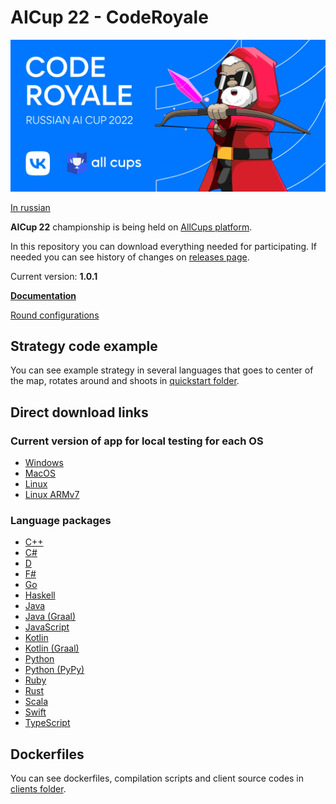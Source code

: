 # AICup 22 - CodeRoyale

![image](docs-ru/logo.png)

[In russian](README.md)

**AICup 22** championship is being held on [AllCups platform](https://cups.online/en/contests/coderoyale).

In this repository you can download everything needed for participating.
If needed you can see history of changes on [releases page](https://github.com/All-Cups/aicup22/releases).

Current version: **1.0.1**

[**Documentation**](docs-en/doc.md)

[Round configurations](presets)

## Strategy code example

You can see example strategy in several languages that goes to center of the map, rotates around and shoots in [quickstart folder](quickstart).

## Direct download links

### Current version of app for local testing for each OS

- [Windows](https://github.com/All-Cups/aicup22/releases/download/v1.0.1/app-windows.zip)
- [MacOS](https://github.com/All-Cups/aicup22/releases/download/v1.0.1/app-macos.tar.gz)
- [Linux](https://github.com/All-Cups/aicup22/releases/download/v1.0.1/app-linux.tar.gz)
- [Linux ARMv7](https://github.com/All-Cups/aicup22/releases/download/v1.0.1/app-linux-armv7.tar.gz)

### Language packages

- [С++](https://github.com/All-Cups/aicup22/releases/download/v1.0.1/client-cpp.zip)
- [C#](https://github.com/All-Cups/aicup22/releases/download/v1.0.1/client-csharp.zip)
- [D](https://github.com/All-Cups/aicup22/releases/download/v1.0.1/client-dlang.zip)
- [F#](https://github.com/All-Cups/aicup22/releases/download/v1.0.1/client-fsharp.zip)
- [Go](https://github.com/All-Cups/aicup22/releases/download/v1.0.1/client-go.zip)
- [Haskell](https://github.com/All-Cups/aicup22/releases/download/v1.0.1/client-haskell.zip)
- [Java](https://github.com/All-Cups/aicup22/releases/download/v1.0.1/client-java.zip)
- [Java (Graal)](https://github.com/All-Cups/aicup22/releases/download/v1.0.1/client-java_graal.zip)
- [JavaScript](https://github.com/All-Cups/aicup22/releases/download/v1.0.1/client-javascript.zip)
- [Kotlin](https://github.com/All-Cups/aicup22/releases/download/v1.0.1/client-kotlin.zip)
- [Kotlin (Graal)](https://github.com/All-Cups/aicup22/releases/download/v1.0.1/client-kotlin.zip)
- [Python](https://github.com/All-Cups/aicup22/releases/download/v1.0.1/client-python.zip)
- [Python (PyPy)](https://github.com/All-Cups/aicup22/releases/download/v1.0.1/client-python_pypy.zip)
- [Ruby](https://github.com/All-Cups/aicup22/releases/download/v1.0.1/client-ruby.zip)
- [Rust](https://github.com/All-Cups/aicup22/releases/download/v1.0.1/client-rust.zip)
- [Scala](https://github.com/All-Cups/aicup22/releases/download/v1.0.1/client-scala.zip)
- [Swift](https://github.com/All-Cups/aicup22/releases/download/v1.0.1/client-swift.zip)
- [TypeScript](https://github.com/All-Cups/aicup22/releases/download/v1.0.1/client-typescript.zip)

## Dockerfiles

You can see dockerfiles, compilation scripts and client source codes in [clients folder](clients).
